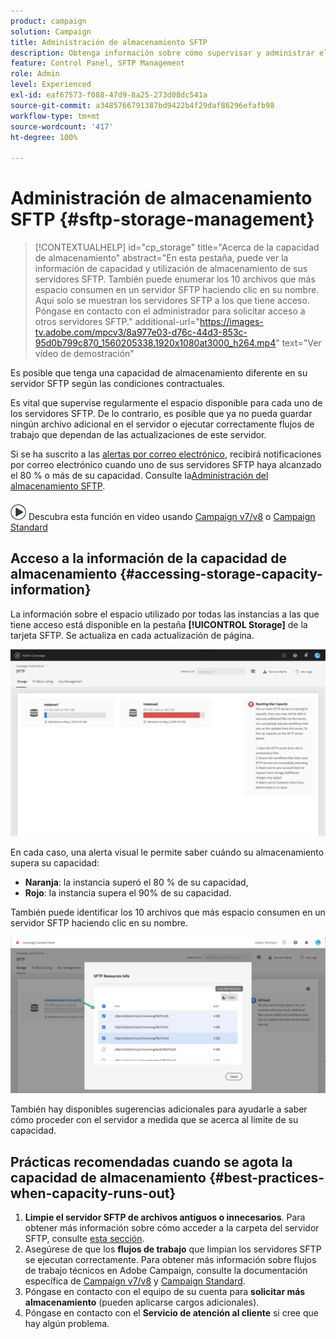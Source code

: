 ```yaml
---
product: campaign
solution: Campaign
title: Administración de almacenamiento SFTP
description: Obtenga información sobre cómo supervisar y administrar el almacenamiento del servidor SFTP
feature: Control Panel, SFTP Management
role: Admin
level: Experienced
exl-id: eaf67573-f088-47d9-8a25-273d08dc541a
source-git-commit: a3485766791387bd9422b4f29daf86296efafb98
workflow-type: tm+mt
source-wordcount: '417'
ht-degree: 100%

---
```


# Administración de almacenamiento SFTP {#sftp-storage-management}

>[!CONTEXTUALHELP]
>id="cp_storage"
>title="Acerca de la capacidad de almacenamiento"
>abstract="En esta pestaña, puede ver la información de capacidad y utilización de almacenamiento de sus servidores SFTP. También puede enumerar los 10 archivos que más espacio consumen en un servidor SFTP haciendo clic en su nombre. Aquí solo se muestran los servidores SFTP a los que tiene acceso. Póngase en contacto con el administrador para solicitar acceso a otros servidores SFTP."
>additional-url="https://images-tv.adobe.com/mpcv3/8a977e03-d76c-44d3-853c-95d0b799c870_1560205338.1920x1080at3000_h264.mp4" text="Ver vídeo de demostración"

Es posible que tenga una capacidad de almacenamiento diferente en su servidor SFTP según las condiciones contractuales.

Es vital que supervise regularmente el espacio disponible para cada uno de los servidores SFTP. De lo contrario, es posible que ya no pueda guardar ningún archivo adicional en el servidor o ejecutar correctamente flujos de trabajo que dependan de las actualizaciones de este servidor.

Si se ha suscrito a las [alertas por correo electrónico](../../performance-monitoring/using/email-alerting.md), recibirá notificaciones por correo electrónico cuando uno de sus servidores SFTP haya alcanzado el 80 % o más de su capacidad. Consulte la[Administración del almacenamiento SFTP](../../sftp/using/sftp-storage-management.md).

![](assets/do-not-localize/how-to-video.png) Descubra esta función en vídeo usando [Campaign v7/v8](https://experienceleague.adobe.com/docs/campaign-classic-learn/control-panel/sftp-management/monitoring-server-capacity.html?lang=es#sftp-management) o [Campaign Standard](https://experienceleague.adobe.com/docs/campaign-standard-learn/control-panel/sftp-management/monitoring-server-capacity.html?lang=es#sftp-management)

## Acceso a la información de la capacidad de almacenamiento {#accessing-storage-capacity-information}

La información sobre el espacio utilizado por todas las instancias a las que tiene acceso está disponible en la pestaña **[!UICONTROL Storage]** de la tarjeta SFTP. Se actualiza en cada actualización de página.

![](assets/control_panel_space.png)

En cada caso, una alerta visual le permite saber cuándo su almacenamiento supera su capacidad:

* **Naranja**: la instancia superó el 80 % de su capacidad,
* **Rojo**: la instancia supera el 90% de su capacidad.

También puede identificar los 10 archivos que más espacio consumen en un servidor SFTP haciendo clic en su nombre.

![](assets/sftp-top10.png)

También hay disponibles sugerencias adicionales para ayudarle a saber cómo proceder con el servidor a medida que se acerca al límite de su capacidad.

## Prácticas recomendadas cuando se agota la capacidad de almacenamiento {#best-practices-when-capacity-runs-out}

1. **Limpie el servidor SFTP de archivos antiguos o innecesarios**. Para obtener más información sobre cómo acceder a la carpeta del servidor SFTP, consulte [esta sección](../../sftp/using/logging-into-sftp-server.md).
1. Asegúrese de que los **flujos de trabajo** que limpian los servidores SFTP se ejecutan correctamente. Para obtener más información sobre flujos de trabajo técnicos en Adobe Campaign, consulte la documentación específica de [Campaign v7/v8](https://experienceleague.adobe.com/docs/campaign-classic/using/automating-with-workflows/advanced-management/about-technical-workflows.html?lang=es) y [Campaign Standard](https://experienceleague.adobe.com/docs/campaign-standard/using/administrating/application-settings/technical-workflows.html?lang=es).
1. Póngase en contacto con el equipo de su cuenta para **solicitar más almacenamiento** (pueden aplicarse cargos adicionales).
1. Póngase en contacto con el **Servicio de atención al cliente** si cree que hay algún problema.
